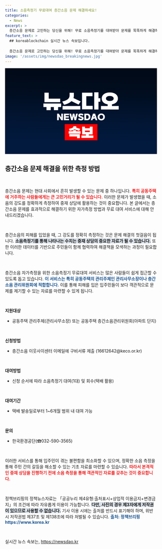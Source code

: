 ```yaml
---
title: 소음측정기 무료대여 층간소음 문제 해결하세요!
categories:
  - News
excerpt: >
  층간소음 문제로 고민하는 당신을 위해! 무료 소음측정기를 대여받아 문제를 똑똑하게 해결하세요. 간편한 신청으로 최대 6개월 동안 소음 측정이 가능합니다. 더 이상 이웃의 소음에 스트레스받지 마세요!
feature_text: >
  ## koreablockchain 실시간 뉴스 속보입니다.

  층간소음 문제로 고민하는 당신을 위해! 무료 소음측정기를 대여받아 문제를 똑똑하게 해결하세요. 간편한 신청으로 최대 6개월 동안 소음 측정이 가능합니다. 더 이상 이웃의 소음에 스트레스받지 마세요!
image: '/assets/img/newsdao_breakingnews.jpg'
---
```


<p><img src="/assets/img/newsdao_breakingnews.jpg" alt="koreablockchain 속보" /></p>

<h2 data-ke-size="size26">층간소음 문제 해결을 위한 측정 방법</h2>

<p data-ke-size="size16">&nbsp;</p>

<p>층간소음 문제는 현대 사회에서 흔히 발생할 수 있는 문제 중 하나입니다. <b><span style="color: #ee2323;">특히 공동주택에 거주하는 사람들에게는 큰 고민거리가 될 수 있습니다.</span></b> 이러한 문제가 발생했을 때, 소음의 강도를 정확하게 측정하여 중재 상담에 활용하는 것이 중요합니다. 본 글에서는 층간소음 문제를 효과적으로 해결하기 위한 자가측정 방법과 무료 대여 서비스에 대해 안내드리겠습니다.</p>

<p data-ke-size="size16">&nbsp;</p>

<p>층간소음의 피해를 입었을 때, 그 강도를 정확히 측정하는 것은 문제 해결의 첫걸음이 됩니다. <b><span style="background-color: #21538527;">소음측정기를 통해 나타나는 수치는 중재 상담의 중요한 자료가 될 수 있습니다.</span></b> 또한 이러한 데이터를 기반으로 주민들이 함께 협력하여 해결책을 모색하는 과정이 필요합니다.</p>

<p data-ke-size="size16">&nbsp;</p>

<p>층간소음 자가측정을 위한 소음측정기 무료대여 서비스는 많은 사람들이 쉽게 접근할 수 있도록 돕고 있습니다. <b><span style="color: #1a5490;">이 서비스는 특히 공동주택의 관리주체인 관리사무소장이나 층간소음 관리위원회에 적합합니다.</span></b> 이를 통해 피해를 입은 입주민들이 보다 객관적으로 문제를 제기할 수 있는 자료를 마련할 수 있게 됩니다.</p>

<p data-ke-size="size16">&nbsp;</p>

<p><b>지원대상</b>  </p>

<ul>
    <li>공동주택 관리주체(관리사무소장) 또는 공동주택 층간소음관리위원회(아파트 단지)</li>
</ul>

<p data-ke-size="size16">&nbsp;</p>

<p><b>신청방법</b>  </p>

<ul>
    <li>층간소음 이웃사이센터 이메일에 구비서류 제출 (16612642@keco.or.kr)</li>
</ul>

<p data-ke-size="size16">&nbsp;</p>

<p><b>대여방법</b>  </p>

<ul>
    <li>신청 순서에 따라 소음측정기 대여(1대) 및 회수(택배 활용)</li>
</ul>

<p data-ke-size="size16">&nbsp;</p>

<p><b>대여기간</b>  </p>

<ul>
    <li>택배 발송일로부터 1~6개월 범위 내 대여 가능</li>
</ul>

<p data-ke-size="size16">&nbsp;</p>

<p><b>문의</b>  </p>

<ul>
    <li>한국환경공단(☎032-590-3565)</li>
</ul>

<p data-ke-size="size16">&nbsp;</p>

<p>이러한 서비스를 통해 입주민이 겪는 불편함을 최소화할 수 있으며, 정확한 소음 측정을 통해 주민 간의 갈등을 해소할 수 있는 기초 자료를 마련할 수 있습니다. <b><span style="color: #ee2323;">따라서 본격적인 중재 상담을 진행하기 전에 소음 측정을 통해 객관적인 자료를 갖추는 것이 중요합니다.</span></b></p>

<p data-ke-size="size16">&nbsp;</p>

<p>정책브리핑의 정책뉴스자료는 「공공누리 제4유형:출처표시+상업적 이용금지+변경금지」의 조건에 따라 자유롭게 이용이 가능합니다. <b><span style="background-color: #21538527;">다만, 사진의 경우 제3자에게 저작권이 있으므로 사용할 수 없습니다.</span></b> 기사 이용 시에는 출처를 반드시 표기해야 하며, 위반 시 저작권법 제37조 및 제138조에 따라 처벌될 수 있습니다. <b><span style="color: #1a5490;">출처: 정책브리핑 https://www.korea.kr</span></b> </p>

<p data-ke-size="size16">&nbsp;</p>
실시간 뉴스 속보는, <a href="https://newsdao.kr" rel="dofollow">https://newsdao.kr</a>


